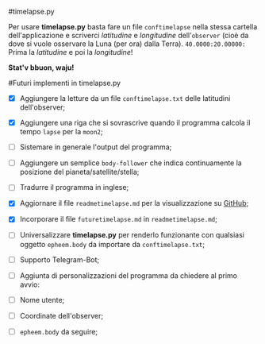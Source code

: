 #timelapse.py

Per usare **timelapse.py** basta fare un file `conftimelapse` nella stessa cartella dell'applicazione e scriverci *latitudine* e *longitudine* 
dell'`observer` (cioè da dove si vuole osservare la Luna (per ora) dalla Terra).
`40.0000:20.00000:`
Prima la *latitudine* e poi la *longitudine*!

**Stat'v bbuon, waju!**


#Futuri implementi in timelapse.py

- [x]  Aggiungere la letture da un file `conftimelapse.txt` delle latitudini dell'observer;
- [x]  Aggiungere una riga che si sovrascrive quando il programma calcola il 
	tempo `lapse` per la `moon2`;
- [ ]  Sistemare in generale l'output del programma;
- [ ]  Aggiungere un semplice `body-follower` che indica continuamente la posizione
	del pianeta/satellite/stella;
- [ ]  Tradurre il programma in inglese;
- [x]  Aggiornare il file `readmetimelapse.md` per la visualizzazione su [GitHub](www.github.com); 
- [x]  Incorporare il file `futuretimelapse.md` in `readmetimelapse.md`;
- [ ]  Universalizzare **timelapse.py** per renderlo funzionante con qualsiasi oggetto
	`epheem.body` da importare da `conftimelapse.txt`;
- [ ]  Supporto Telegram-Bot;
- [ ]  Aggiunta di personalizzazioni del programma da chiedere al primo avvio:
 - [ ]  Nome utente;
 - [ ]  Coordinate dell'observer;
 - [ ]  `epheem.body` da seguire;

